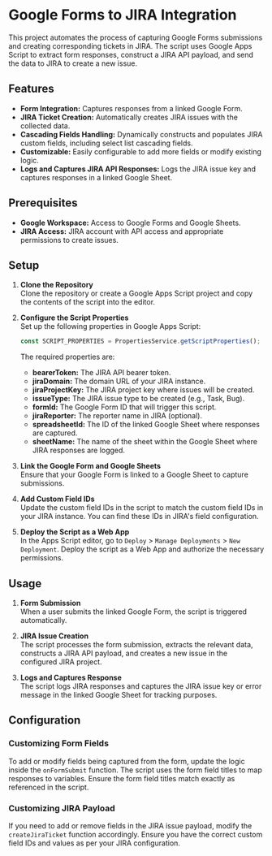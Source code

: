 
# Google Forms to JIRA Integration

This project automates the process of capturing Google Forms submissions and creating corresponding tickets in JIRA. The script uses Google Apps Script to extract form responses, construct a JIRA API payload, and send the data to JIRA to create a new issue.

## Features

- **Form Integration:** Captures responses from a linked Google Form.
- **JIRA Ticket Creation:** Automatically creates JIRA issues with the collected data.
- **Cascading Fields Handling:** Dynamically constructs and populates JIRA custom fields, including select list cascading fields.
- **Customizable:** Easily configurable to add more fields or modify existing logic.
- **Logs and Captures JIRA API Responses:** Logs the JIRA issue key and captures responses in a linked Google Sheet.

## Prerequisites

- **Google Workspace:** Access to Google Forms and Google Sheets.
- **JIRA Access:** JIRA account with API access and appropriate permissions to create issues.

## Setup

1. **Clone the Repository**  
   Clone the repository or create a Google Apps Script project and copy the contents of the script into the editor.

2. **Configure the Script Properties**  
   Set up the following properties in Google Apps Script:

   ```javascript
   const SCRIPT_PROPERTIES = PropertiesService.getScriptProperties();
   ```

   The required properties are:
   - **bearerToken:** The JIRA API bearer token.
   - **jiraDomain:** The domain URL of your JIRA instance.
   - **jiraProjectKey:** The JIRA project key where issues will be created.
   - **issueType:** The JIRA issue type to be created (e.g., Task, Bug).
   - **formId:** The Google Form ID that will trigger this script.
   - **jiraReporter:** The reporter name in JIRA (optional).
   - **spreadsheetId:** The ID of the linked Google Sheet where responses are captured.
   - **sheetName:** The name of the sheet within the Google Sheet where JIRA responses are logged.

3. **Link the Google Form and Google Sheets**  
   Ensure that your Google Form is linked to a Google Sheet to capture submissions.

4. **Add Custom Field IDs**  
   Update the custom field IDs in the script to match the custom field IDs in your JIRA instance. You can find these IDs in JIRA's field configuration.

5. **Deploy the Script as a Web App**  
   In the Apps Script editor, go to `Deploy` > `Manage Deployments` > `New Deployment`. Deploy the script as a Web App and authorize the necessary permissions.

## Usage

1. **Form Submission**  
   When a user submits the linked Google Form, the script is triggered automatically.

2. **JIRA Issue Creation**  
   The script processes the form submission, extracts the relevant data, constructs a JIRA API payload, and creates a new issue in the configured JIRA project.

3. **Logs and Captures Response**  
   The script logs JIRA responses and captures the JIRA issue key or error message in the linked Google Sheet for tracking purposes.

## Configuration

### Customizing Form Fields

To add or modify fields being captured from the form, update the logic inside the `onFormSubmit` function. The script uses the form field titles to map responses to variables. Ensure the form field titles match exactly as referenced in the script.

### Customizing JIRA Payload

If you need to add or remove fields in the JIRA issue payload, modify the `createJiraTicket` function accordingly. Ensure you have the correct custom field IDs and values as per your JIRA configuration.



